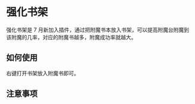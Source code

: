 # 强化书架

强化书架是 7 月新加入插件，通过把附魔书本放入书架，可以提高附魔台附魔到该附魔的几率，对应的附魔书越多，附魔成功率就越大。

## 如何使用

右键打开书架放入附魔书即可。

## 注意事项
